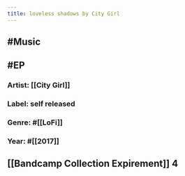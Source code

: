 ```yaml
---
title: loveless shadows by City Girl
---
```


## #Music

## #EP
### Artist: [[City Girl]]

### Label: self released

### Genre: #[[LoFi]]

### Year: #[[2017]]

## [[Bandcamp Collection Expirement]] 4
